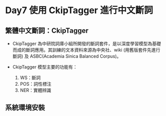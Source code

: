 # Day7 使用 CkipTagger 進行中文斷詞
## 繁體中文斷詞：CkipTagger
* CkipTagger 為中研院詞庫小組所開發的斷詞套件，是以深度學習模型為基礎而成的斷詞應用。其訓練的文本資料來源為中央社、wiki (用舊版套件先進行斷詞) 及 ASBC(Academia Sinica Balanced Corpus)。

* CkipTagger 模型主要的功能有：
    1. WS：斷詞
    2. POS：詞性標注
    3. NER：實體辨識
    
## 系統環境安裝
